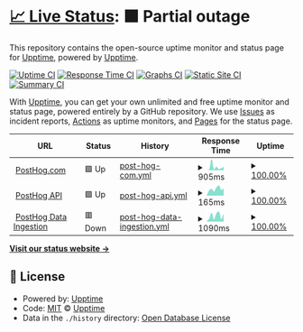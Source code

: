 # [📈 Live Status](https://status.posthog.com): <!--live status--> **🟧 Partial outage**

This repository contains the open-source uptime monitor and status page for [Upptime](https://upptime.js.org), powered by [Upptime](https://github.com/upptime/upptime).

[![Uptime CI](https://github.com/posthog/uptime/workflows/Uptime%20CI/badge.svg)](https://github.com/posthog/uptime/actions?query=workflow%3A%22Uptime+CI%22)
[![Response Time CI](https://github.com/posthog/uptime/workflows/Response%20Time%20CI/badge.svg)](https://github.com/posthog/uptime/actions?query=workflow%3A%22Response+Time+CI%22)
[![Graphs CI](https://github.com/posthog/uptime/workflows/Graphs%20CI/badge.svg)](https://github.com/posthog/uptime/actions?query=workflow%3A%22Graphs+CI%22)
[![Static Site CI](https://github.com/posthog/uptime/workflows/Static%20Site%20CI/badge.svg)](https://github.com/posthog/uptime/actions?query=workflow%3A%22Static+Site+CI%22)
[![Summary CI](https://github.com/posthog/uptime/workflows/Summary%20CI/badge.svg)](https://github.com/posthog/uptime/actions?query=workflow%3A%22Summary+CI%22)

With [Upptime](https://upptime.js.org), you can get your own unlimited and free uptime monitor and status page, powered entirely by a GitHub repository. We use [Issues](https://github.com/upptime/upptime/issues) as incident reports, [Actions](https://github.com/posthog/uptime/actions) as uptime monitors, and [Pages](https://uptime.posthog.com) for the status page.

<!--start: status pages-->
<!-- This summary is generated by Upptime (https://github.com/upptime/upptime) -->
<!-- Do not edit this manually, your changes will be overwritten -->
<!-- prettier-ignore -->
| URL | Status | History | Response Time | Uptime |
| --- | ------ | ------- | ------------- | ------ |
| <img alt="" src="https://favicons.githubusercontent.com/posthog.com" height="13"> [PostHog.com](https://posthog.com) | 🟩 Up | [post-hog-com.yml](https://github.com/PostHog/status/commits/HEAD/history/post-hog-com.yml) | <details><summary><img alt="Response time graph" src="./graphs/post-hog-com/response-time-week.png" height="20"> 905ms</summary><br><a href="https://status.posthog.com/history/post-hog-com"><img alt="Response time 1291" src="https://img.shields.io/endpoint?url=https%3A%2F%2Fraw.githubusercontent.com%2FPostHog%2Fstatus%2FHEAD%2Fapi%2Fpost-hog-com%2Fresponse-time.json"></a><br><a href="https://status.posthog.com/history/post-hog-com"><img alt="24-hour response time 717" src="https://img.shields.io/endpoint?url=https%3A%2F%2Fraw.githubusercontent.com%2FPostHog%2Fstatus%2FHEAD%2Fapi%2Fpost-hog-com%2Fresponse-time-day.json"></a><br><a href="https://status.posthog.com/history/post-hog-com"><img alt="7-day response time 905" src="https://img.shields.io/endpoint?url=https%3A%2F%2Fraw.githubusercontent.com%2FPostHog%2Fstatus%2FHEAD%2Fapi%2Fpost-hog-com%2Fresponse-time-week.json"></a><br><a href="https://status.posthog.com/history/post-hog-com"><img alt="30-day response time 1234" src="https://img.shields.io/endpoint?url=https%3A%2F%2Fraw.githubusercontent.com%2FPostHog%2Fstatus%2FHEAD%2Fapi%2Fpost-hog-com%2Fresponse-time-month.json"></a><br><a href="https://status.posthog.com/history/post-hog-com"><img alt="1-year response time 1291" src="https://img.shields.io/endpoint?url=https%3A%2F%2Fraw.githubusercontent.com%2FPostHog%2Fstatus%2FHEAD%2Fapi%2Fpost-hog-com%2Fresponse-time-year.json"></a></details> | <details><summary><a href="https://status.posthog.com/history/post-hog-com">100.00%</a></summary><a href="https://status.posthog.com/history/post-hog-com"><img alt="All-time uptime 100.00%" src="https://img.shields.io/endpoint?url=https%3A%2F%2Fraw.githubusercontent.com%2FPostHog%2Fstatus%2FHEAD%2Fapi%2Fpost-hog-com%2Fuptime.json"></a><br><a href="https://status.posthog.com/history/post-hog-com"><img alt="24-hour uptime 100.00%" src="https://img.shields.io/endpoint?url=https%3A%2F%2Fraw.githubusercontent.com%2FPostHog%2Fstatus%2FHEAD%2Fapi%2Fpost-hog-com%2Fuptime-day.json"></a><br><a href="https://status.posthog.com/history/post-hog-com"><img alt="7-day uptime 100.00%" src="https://img.shields.io/endpoint?url=https%3A%2F%2Fraw.githubusercontent.com%2FPostHog%2Fstatus%2FHEAD%2Fapi%2Fpost-hog-com%2Fuptime-week.json"></a><br><a href="https://status.posthog.com/history/post-hog-com"><img alt="30-day uptime 100.00%" src="https://img.shields.io/endpoint?url=https%3A%2F%2Fraw.githubusercontent.com%2FPostHog%2Fstatus%2FHEAD%2Fapi%2Fpost-hog-com%2Fuptime-month.json"></a><br><a href="https://status.posthog.com/history/post-hog-com"><img alt="1-year uptime 100.00%" src="https://img.shields.io/endpoint?url=https%3A%2F%2Fraw.githubusercontent.com%2FPostHog%2Fstatus%2FHEAD%2Fapi%2Fpost-hog-com%2Fuptime-year.json"></a></details>
| <img alt="" src="https://favicons.githubusercontent.com/app.posthog.com" height="13"> [PostHog API](https://app.posthog.com/_health) | 🟩 Up | [post-hog-api.yml](https://github.com/PostHog/status/commits/HEAD/history/post-hog-api.yml) | <details><summary><img alt="Response time graph" src="./graphs/post-hog-api/response-time-week.png" height="20"> 165ms</summary><br><a href="https://status.posthog.com/history/post-hog-api"><img alt="Response time 217" src="https://img.shields.io/endpoint?url=https%3A%2F%2Fraw.githubusercontent.com%2FPostHog%2Fstatus%2FHEAD%2Fapi%2Fpost-hog-api%2Fresponse-time.json"></a><br><a href="https://status.posthog.com/history/post-hog-api"><img alt="24-hour response time 242" src="https://img.shields.io/endpoint?url=https%3A%2F%2Fraw.githubusercontent.com%2FPostHog%2Fstatus%2FHEAD%2Fapi%2Fpost-hog-api%2Fresponse-time-day.json"></a><br><a href="https://status.posthog.com/history/post-hog-api"><img alt="7-day response time 165" src="https://img.shields.io/endpoint?url=https%3A%2F%2Fraw.githubusercontent.com%2FPostHog%2Fstatus%2FHEAD%2Fapi%2Fpost-hog-api%2Fresponse-time-week.json"></a><br><a href="https://status.posthog.com/history/post-hog-api"><img alt="30-day response time 189" src="https://img.shields.io/endpoint?url=https%3A%2F%2Fraw.githubusercontent.com%2FPostHog%2Fstatus%2FHEAD%2Fapi%2Fpost-hog-api%2Fresponse-time-month.json"></a><br><a href="https://status.posthog.com/history/post-hog-api"><img alt="1-year response time 217" src="https://img.shields.io/endpoint?url=https%3A%2F%2Fraw.githubusercontent.com%2FPostHog%2Fstatus%2FHEAD%2Fapi%2Fpost-hog-api%2Fresponse-time-year.json"></a></details> | <details><summary><a href="https://status.posthog.com/history/post-hog-api">100.00%</a></summary><a href="https://status.posthog.com/history/post-hog-api"><img alt="All-time uptime 100.00%" src="https://img.shields.io/endpoint?url=https%3A%2F%2Fraw.githubusercontent.com%2FPostHog%2Fstatus%2FHEAD%2Fapi%2Fpost-hog-api%2Fuptime.json"></a><br><a href="https://status.posthog.com/history/post-hog-api"><img alt="24-hour uptime 100.00%" src="https://img.shields.io/endpoint?url=https%3A%2F%2Fraw.githubusercontent.com%2FPostHog%2Fstatus%2FHEAD%2Fapi%2Fpost-hog-api%2Fuptime-day.json"></a><br><a href="https://status.posthog.com/history/post-hog-api"><img alt="7-day uptime 100.00%" src="https://img.shields.io/endpoint?url=https%3A%2F%2Fraw.githubusercontent.com%2FPostHog%2Fstatus%2FHEAD%2Fapi%2Fpost-hog-api%2Fuptime-week.json"></a><br><a href="https://status.posthog.com/history/post-hog-api"><img alt="30-day uptime 100.00%" src="https://img.shields.io/endpoint?url=https%3A%2F%2Fraw.githubusercontent.com%2FPostHog%2Fstatus%2FHEAD%2Fapi%2Fpost-hog-api%2Fuptime-month.json"></a><br><a href="https://status.posthog.com/history/post-hog-api"><img alt="1-year uptime 100.00%" src="https://img.shields.io/endpoint?url=https%3A%2F%2Fraw.githubusercontent.com%2FPostHog%2Fstatus%2FHEAD%2Fapi%2Fpost-hog-api%2Fuptime-year.json"></a></details>
| <img alt="" src="https://favicons.githubusercontent.com/app.posthog.com" height="13"> [PostHog Data Ingestion](https://app.posthog.com/batch/) | 🟥 Down | [post-hog-data-ingestion.yml](https://github.com/PostHog/status/commits/HEAD/history/post-hog-data-ingestion.yml) | <details><summary><img alt="Response time graph" src="./graphs/post-hog-data-ingestion/response-time-week.png" height="20"> 1090ms</summary><br><a href="https://status.posthog.com/history/post-hog-data-ingestion"><img alt="Response time 219" src="https://img.shields.io/endpoint?url=https%3A%2F%2Fraw.githubusercontent.com%2FPostHog%2Fstatus%2FHEAD%2Fapi%2Fpost-hog-data-ingestion%2Fresponse-time.json"></a><br><a href="https://status.posthog.com/history/post-hog-data-ingestion"><img alt="24-hour response time 7154" src="https://img.shields.io/endpoint?url=https%3A%2F%2Fraw.githubusercontent.com%2FPostHog%2Fstatus%2FHEAD%2Fapi%2Fpost-hog-data-ingestion%2Fresponse-time-day.json"></a><br><a href="https://status.posthog.com/history/post-hog-data-ingestion"><img alt="7-day response time 1090" src="https://img.shields.io/endpoint?url=https%3A%2F%2Fraw.githubusercontent.com%2FPostHog%2Fstatus%2FHEAD%2Fapi%2Fpost-hog-data-ingestion%2Fresponse-time-week.json"></a><br><a href="https://status.posthog.com/history/post-hog-data-ingestion"><img alt="30-day response time 316" src="https://img.shields.io/endpoint?url=https%3A%2F%2Fraw.githubusercontent.com%2FPostHog%2Fstatus%2FHEAD%2Fapi%2Fpost-hog-data-ingestion%2Fresponse-time-month.json"></a><br><a href="https://status.posthog.com/history/post-hog-data-ingestion"><img alt="1-year response time 219" src="https://img.shields.io/endpoint?url=https%3A%2F%2Fraw.githubusercontent.com%2FPostHog%2Fstatus%2FHEAD%2Fapi%2Fpost-hog-data-ingestion%2Fresponse-time-year.json"></a></details> | <details><summary><a href="https://status.posthog.com/history/post-hog-data-ingestion">100.00%</a></summary><a href="https://status.posthog.com/history/post-hog-data-ingestion"><img alt="All-time uptime 100.00%" src="https://img.shields.io/endpoint?url=https%3A%2F%2Fraw.githubusercontent.com%2FPostHog%2Fstatus%2FHEAD%2Fapi%2Fpost-hog-data-ingestion%2Fuptime.json"></a><br><a href="https://status.posthog.com/history/post-hog-data-ingestion"><img alt="24-hour uptime 99.99%" src="https://img.shields.io/endpoint?url=https%3A%2F%2Fraw.githubusercontent.com%2FPostHog%2Fstatus%2FHEAD%2Fapi%2Fpost-hog-data-ingestion%2Fuptime-day.json"></a><br><a href="https://status.posthog.com/history/post-hog-data-ingestion"><img alt="7-day uptime 100.00%" src="https://img.shields.io/endpoint?url=https%3A%2F%2Fraw.githubusercontent.com%2FPostHog%2Fstatus%2FHEAD%2Fapi%2Fpost-hog-data-ingestion%2Fuptime-week.json"></a><br><a href="https://status.posthog.com/history/post-hog-data-ingestion"><img alt="30-day uptime 100.00%" src="https://img.shields.io/endpoint?url=https%3A%2F%2Fraw.githubusercontent.com%2FPostHog%2Fstatus%2FHEAD%2Fapi%2Fpost-hog-data-ingestion%2Fuptime-month.json"></a><br><a href="https://status.posthog.com/history/post-hog-data-ingestion"><img alt="1-year uptime 100.00%" src="https://img.shields.io/endpoint?url=https%3A%2F%2Fraw.githubusercontent.com%2FPostHog%2Fstatus%2FHEAD%2Fapi%2Fpost-hog-data-ingestion%2Fuptime-year.json"></a></details>

<!--end: status pages-->

[**Visit our status website →**](https://status.posthog.com)

## 📄 License

- Powered by: [Upptime](https://github.com/upptime/upptime)
- Code: [MIT](./LICENSE) © [Upptime](https://upptime.js.org)
- Data in the `./history` directory: [Open Database License](https://opendatacommons.org/licenses/odbl/1-0/)
